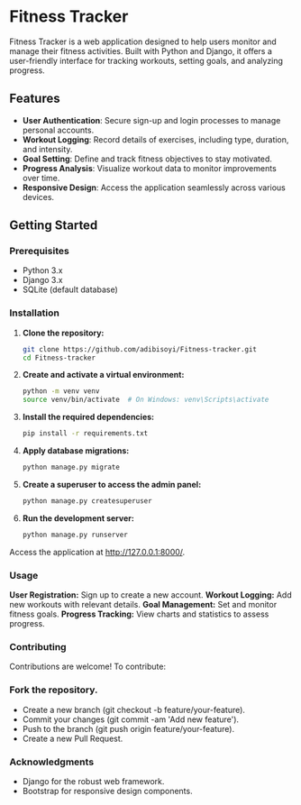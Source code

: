 # Fitness Tracker

Fitness Tracker is a web application designed to help users monitor and manage their fitness activities. Built with Python and Django, it offers a user-friendly interface for tracking workouts, setting goals, and analyzing progress.

## Features
- **User Authentication**: Secure sign-up and login processes to manage personal accounts.
- **Workout Logging**: Record details of exercises, including type, duration, and intensity.
- **Goal Setting**: Define and track fitness objectives to stay motivated.
- **Progress Analysis**: Visualize workout data to monitor improvements over time.
- **Responsive Design**: Access the application seamlessly across various devices.

## Getting Started

### Prerequisites
- Python 3.x
- Django 3.x
- SQLite (default database)

### Installation
1. **Clone the repository:**
   ```bash
   git clone https://github.com/adibisoyi/Fitness-tracker.git
   cd Fitness-tracker
    ```
2. **Create and activate a virtual environment:**
    ```bash
    python -m venv venv
    source venv/bin/activate  # On Windows: venv\Scripts\activate
    ```
3. **Install the required dependencies:**
    ```bash
    pip install -r requirements.txt
    ```
4. **Apply database migrations:**
    ```bash
    python manage.py migrate
    ```
5. **Create a superuser to access the admin panel:**
    ```bash
    python manage.py createsuperuser
    ```
6. **Run the development server:**
    ```bash
    python manage.py runserver
    ```
Access the application at http://127.0.0.1:8000/.

### Usage
**User Registration:** Sign up to create a new account.
**Workout Logging:** Add new workouts with relevant details.
**Goal Management:** Set and monitor fitness goals.
**Progress Tracking:** View charts and statistics to assess progress.

### Contributing
Contributions are welcome! To contribute:

### Fork the repository.
- Create a new branch (git checkout -b feature/your-feature).
- Commit your changes (git commit -am 'Add new feature').
- Push to the branch (git push origin feature/your-feature).
- Create a new Pull Request.

### Acknowledgments
- Django for the robust web framework.
- Bootstrap for responsive design components.
